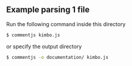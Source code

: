 ## Example parsing 1 file

Run the following command inside this directory

```bash
$ commentjs kimbo.js
```
or specify the output directory

```bash
$ commentjs -o documentation/ kimbo.js
```
